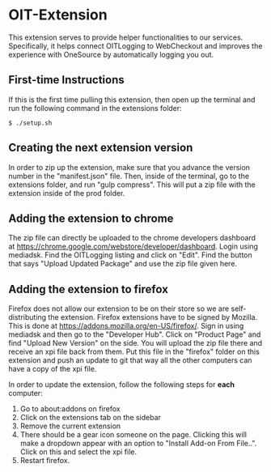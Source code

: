 # OIT-Extension
This extension serves to provide helper functionalities to our services. Specifically, it helps connect OITLogging to WebCheckout and improves the experience with OneSource by automatically logging you out.

## First-time Instructions
If this is the first time pulling this extension, then open up the terminal and run the following command in the extensions folder:
```
$ ./setup.sh
```
## Creating the next extension version
In order to zip up the extension, make sure that you advance the version number in the "manifest.json" file. Then, inside of the terminal, go to the extensions folder, and run "gulp compress". This will put a zip file with the extension inside of the prod folder.

## Adding the extension to chrome
The zip file can directly be uploaded to the chrome developers dashboard at https://chrome.google.com/webstore/developer/dashboard. Login using mediadsk. Find the OITLogging listing and click on "Edit". Find the button that says "Upload Updated Package" and use the zip file given here.

## Adding the extension to firefox
Firefox does not allow our extension to be on their store so we are self-distributing the extension. Firefox extensions have to be signed by Mozilla. This is done at https://addons.mozilla.org/en-US/firefox/. Sign in using mediadsk and
then go to the "Developer Hub".  Click on "Product Page" and find "Upload New Version" on the side. You will upload the zip file there and receive an xpi file back from them. Put this file in the "firefox" folder on this extension and push an update to git that way all the other computers can have a copy of the xpi file.

In order to update the extension, follow the following steps for **each** computer:

1. Go to about:addons on firefox
2. Click on the extensions tab on the sidebar
3. Remove the current extension
4. There should be a gear icon someone on the page. Clicking this will make a dropdown appear with an option to "Install Add-on From File..". Click on this and select the xpi file.
5. Restart firefox.